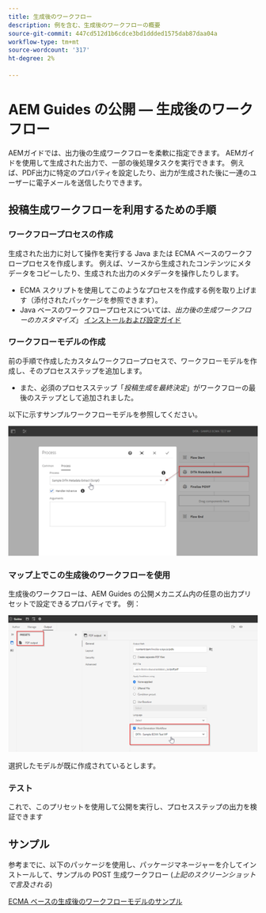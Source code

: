 ```yaml
---
title: 生成後のワークフロー
description: 例を含む、生成後のワークフローの概要
source-git-commit: 447cd512d1b6cdce3bd1ddded1575dab87daa04a
workflow-type: tm+mt
source-wordcount: '317'
ht-degree: 2%

---
```



# AEM Guides の公開 — 生成後のワークフロー

AEMガイドでは、出力後の生成ワークフローを柔軟に指定できます。 AEMガイドを使用して生成された出力で、一部の後処理タスクを実行できます。
例えば、PDF出力に特定のプロパティを設定したり、出力が生成された後に一連のユーザーに電子メールを送信したりできます。


## 投稿生成ワークフローを利用するための手順

### ワークフロープロセスの作成

生成された出力に対して操作を実行する Java または ECMA ベースのワークフロープロセスを作成します。 例えば、ソースから生成されたコンテンツにメタデータをコピーしたり、生成された出力のメタデータを操作したりします。
- ECMA スクリプトを使用してこのようなプロセスを作成する例を取り上げます（添付されたパッケージを参照できます）。
- Java ベースのワークフロープロセスについては、*出力後の生成ワークフローのカスタマイズ*」 [インストールおよび設定ガイド](https://helpx.adobe.com/content/dam/help/en/xml-documentation-solution/4-2/Adobe-Experience-Manager-Guides_UUID_Installation-Configuration-Guide_EN.pdf#page=119)


### ワークフローモデルの作成

前の手順で作成したカスタムワークフロープロセスで、ワークフローモデルを作成し、そのプロセスステップを追加します。
- また、必須のプロセスステップ「*投稿生成を最終決定*」がワークフローの最後のステップとして追加されました。

以下に示すサンプルワークフローモデルを参照してください。

![生成後のワークフローモデル](../assets/workflows/pgwf-workflow-model.png)


### マップ上でこの生成後のワークフローを使用

生成後のワークフローは、AEM Guides の公開メカニズム内の任意の出力プリセットで設定できるプロパティです。 例：

![出力プリセットでの生成後のワークフロー](../assets/workflows/pgwf-preset-settings.png)


選択したモデルが既に作成されているとします。


### テスト

これで、このプリセットを使用して公開を実行し、プロセスステップの出力を検証できます


## サンプル

参考までに、以下のパッケージを使用し、パッケージマネージャーを介してインストールして、サンプルの POST 生成ワークフロー (*上記のスクリーンショットで言及される*)

[ECMA ベースの生成後のワークフローモデルのサンプル](../assets/workflows/sample-pgwf-ecma-test-wfmetadata.zip)

